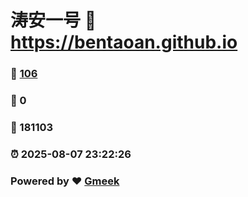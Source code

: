# 涛安一号 :link: https://bentaoan.github.io 
### :page_facing_up: [106](https://bentaoan.github.io/tag.html) 
### :speech_balloon: 0 
### :hibiscus: 181103 
### :alarm_clock: 2025-08-07 23:22:26 
### Powered by :heart: [Gmeek](https://github.com/Meekdai/Gmeek)
